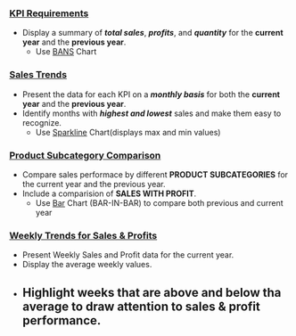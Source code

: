 ### <ins>KPI Requirements</ins>

  - Display a summary of **_total sales_**, **_profits_**, and **_quantity_** for the **current year** and the **previous year**.
    - Use <ins>BANS</ins> Chart


### <ins>Sales Trends</ins>
  - Present the data for each KPI on a **_monthly basis_** for both the **current year** and the **previous year**.
  - Identify months with **_highest and lowest_** sales and make them easy to recognize.
    - Use <ins>Sparkline</ins> Chart(displays max and min values)


### <ins>Product Subcategory Comparison</ins>

  - Compare sales performace by different **PRODUCT SUBCATEGORIES** for the current year and the previous year.
  - Include a comparision of **SALES WITH PROFIT**.
    - Use <ins>Bar</ins> Chart (BAR-IN-BAR) to compare both previous and current year

### <ins>Weekly Trends for Sales & Profits</ins>

  - Present Weekly Sales and Profit data for the current year.
  - Display the average weekly values.
  - Highlight weeks that are above and below tha average to draw attention to sales & profit performance.
    - 
